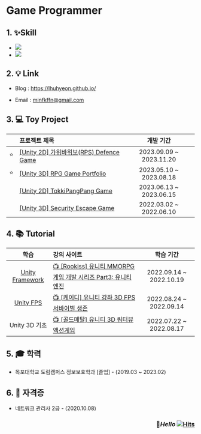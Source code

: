 # Game Programmer

## 1. ✨Skill
+ <img src="https://img.shields.io/badge/C Sharp-239120?style=flat&logo=CSharp&logoColor=white"/>
+ <img src="https://img.shields.io/badge/Unity-D8D8D8?style=flat&logo=Unity&logoColor=white"/>

## 2. 💡 Link
+ Blog    :   https://lhuhyeon.github.io/

+ Email   :   minfkffn@gmail.com

## 3. 💻 Toy Project
|  | 프로젝트 제목 | 개발 기간 |
|:---:|:---|:---:|
| ⭐ | [[Unity 2D] 가위바위보(RPS) Defence Game](https://github.com/LHuHyeon/Unity2D_RPS_Defence_Game) | 2023.09.09 ~ 2023.11.20 |
| ⭐ | [[Unity 3D] RPG Game Portfolio](https://github.com/LHuHyeon/Unity3D_RPG_Portfolio) | 2023.05.10 ~ 2023.08.18 |
|  | [[Unity 2D] TokkiPangPang Game](https://github.com/LHuHyeon/TokkiPangPang_Game) | 2023.06.13 ~ 2023.06.15 |
|  | [[Unity 3D] Security Escape Game](https://github.com/LHuHyeon/Security_Escape_Game) | 2022.03.02 ~ 2022.06.10 |


## 4. 📚 Tutorial
| 학습 | 강의 사이트 | 학습 기간 |
|:---:|:---|:---:|
| [Unity Framework](https://github.com/LHuHyeon/Rookiss_MMO-Study) | [📺  [Rookiss] 유니티 MMORPG 게임 개발 시리즈 Part3: 유니티 엔진](https://www.inflearn.com/course/mmorpg-%EC%9C%A0%EB%8B%88%ED%8B%B0/dashboard) | 2022.09.14 ~ 2022.10.19 |
| [Unity FPS](https://github.com/LHuHyeon/KD_FPS-Study) | [📺 [케이디] 유니티 강좌 3D FPS 서바이벌 생존](https://www.youtube.com/watch?v=uandR5M30ho&list=PLUZ5gNInsv_Nzex8Cvxce_1zjUf0cNWY9) | 2022.08.24 ~ 2022.09.14 |
| Unity 3D 기초 | [📺 [골드메탈] 유니티 3D 쿼터뷰 액션게임](https://www.youtube.com/watch?v=WkMM7Uu2AoA&list=PLO-mt5Iu5TeYkrBzWKuTCl6IUm_bA6BKy) | 2022.07.22 ~ 2022.08.17 |

## 5. 🎓 학력
+ 목포대학교 도림캠퍼스 정보보호학과 [졸업] - (2019.03 ~ 2023.02)

## 6. 📒 자격증
+ 네트워크 관리사 2급 - (2020.10.08)

<div align="right">

  ### 👋*Hello* [![Hits](https://hits.seeyoufarm.com/api/count/incr/badge.svg?url=https%3A%2F%2Fgithub.com%2FLHuHyeon&count_bg=%2379C83D&title_bg=%23555555&icon=&icon_color=%23E7E7E7&title=hits&edge_flat=false)](https://hits.seeyoufarm.com)

</div>
